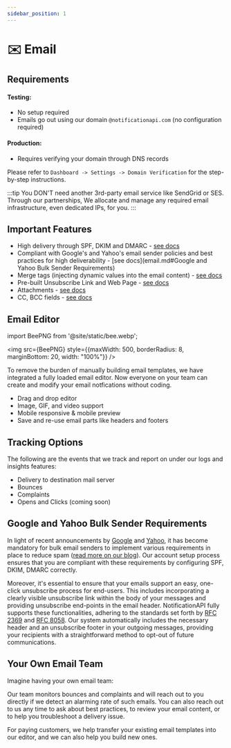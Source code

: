 ```yaml
---
sidebar_position: 1
---
```


# ✉️ Email

## Requirements

#### Testing:

- No setup required
- Emails go out using our domain `@notificationapi.com` (no configuration required)

#### Production:

- Requires verifying your domain through DNS records

Please refer to `Dashboard -> Settings -> Domain Verification` for the step-by-step instructions.

:::tip
You DON'T need another 3rd-party email service like SendGrid or SES. Through our partnerships, We allocate and manage any required email infrastructure, even dedicated IPs, for you.
:::

## Important Features

- High delivery through SPF, DKIM and DMARC - [see docs](/guides/domain-verification.md)
- Compliant with Google's and Yahoo's email sender policies and best practices for high deliverability - [see docs](email.md#Google and Yahoo Bulk Sender Requirements)
- Merge tags (injecting dynamic values into the email content) - [see docs](/features/mergetags)
- Pre-built Unsubscribe Link and Web Page - [see docs](/components/unsubscribe-page)
- Attachments - [see docs](/reference/server#send)
- CC, BCC fields - [see docs](/reference/server#send)

## Email Editor

import BeePNG from '@site/static/bee.webp';

<img src={BeePNG} style={{maxWidth: 500, borderRadius: 8, marginBottom: 20, width: "100%"}} />

To remove the burden of manually building email templates, we have integrated a fully loaded email editor. Now everyone on your team can create and modify your email notfications without coding.

- Drag and drop editor
- Image, GIF, and video support
- Mobile responsive & mobile preview
- Save and re-use email parts like headers and footers

## Tracking Options

The following are the events that we track and report on under our logs and insights features:

- Delivery to destination mail server
- Bounces
- Complaints
- Opens and Clicks (coming soon)

## Google and Yahoo Bulk Sender Requirements

In light of recent announcements by [Google](https://blog.google/products/gmail/gmail-security-authentication-spam-protection/) and [Yahoo](https://blog.postmaster.yahooinc.com/post/730172167494483968/more-secure-less-spam), it has become mandatory for bulk email senders to implement various requirements in place to reduce spam ([read more on our blog](https://www.notificationapi.com/blog/the-developers-guide-to-google-bulk-sender-requirements)). Our account setup process ensures that you are compliant with these requirements by configuring SPF, DKIM, DMARC correctly.

Moreover, it's essential to ensure that your emails support an easy, one-click unsubscribe process for end-users. This includes incorporating a clearly visible unsubscribe link within the body of your messages and providing unsubscribe end-points in the email header. NotificationAPI fully supports these functionalities, adhering to the standards set forth by [RFC 2369](https://datatracker.ietf.org/doc/html/rfc2369) and [RFC 8058](https://datatracker.ietf.org/doc/html/rfc8058). Our system automatically includes the necessary header and an unsubscribe footer in your outgoing messages, providing your recipients with a straightforward method to opt-out of future communications.

## Your Own Email Team

Imagine having your own email team:

Our team monitors bounces and complaints and will reach out to you directly if we detect an alarming rate of such emails. You can also reach out to us any time to ask about best practices, to review your email content, or to help you troubleshoot a delivery issue.

For paying customers, we help transfer your existing email templates into our editor, and we can also help you build new ones.
